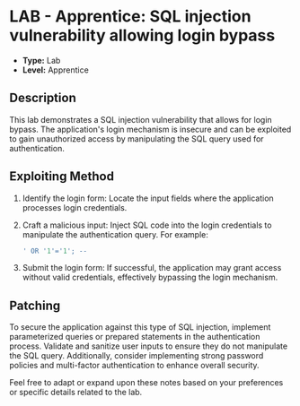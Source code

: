 # LAB - Apprentice: SQL injection vulnerability allowing login bypass

- **Type:** Lab
- **Level:** Apprentice

## Description
This lab demonstrates a SQL injection vulnerability that allows for login bypass. The application's login mechanism is insecure and can be exploited to gain unauthorized access by manipulating the SQL query used for authentication.

## Exploiting Method
1. Identify the login form: Locate the input fields where the application processes login credentials.

2. Craft a malicious input: Inject SQL code into the login credentials to manipulate the authentication query. For example:
   ```sql
   ' OR '1'='1'; --
   ```

3. Submit the login form: If successful, the application may grant access without valid credentials, effectively bypassing the login mechanism.

## Patching
To secure the application against this type of SQL injection, implement parameterized queries or prepared statements in the authentication process. Validate and sanitize user inputs to ensure they do not manipulate the SQL query. Additionally, consider implementing strong password policies and multi-factor authentication to enhance overall security.

Feel free to adapt or expand upon these notes based on your preferences or specific details related to the lab.